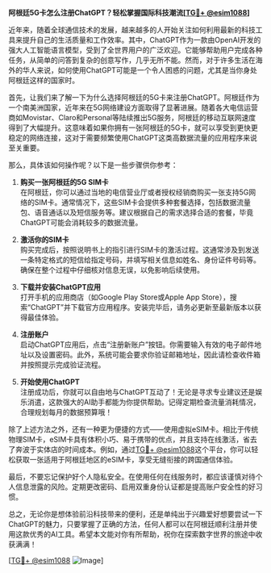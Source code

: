 **阿根廷5G卡怎么注册ChatGPT？轻松掌握国际科技潮流[[TG💪+ @esim1088](https://t.me/s/esim1088)]**

近年来，随着全球通信技术的发展，越来越多的人开始关注如何利用最新的科技工具来提升自己的生活质量和工作效率。其中，ChatGPT作为一款由OpenAI开发的强大人工智能语言模型，受到了全世界用户的广泛欢迎。它能够帮助用户完成各种任务，从简单的问答到复杂的创意写作，几乎无所不能。然而，对于许多生活在海外的华人来说，如何使用ChatGPT可能是一个令人困惑的问题，尤其是当你身处阿根廷这样的国家时。

首先，让我们来了解一下为什么选择阿根廷的5G卡来注册ChatGPT。阿根廷作为一个南美洲国家，近年来在5G网络建设方面取得了显著进展。随着各大电信运营商如Movistar、Claro和Personal等陆续推出5G服务，阿根廷的移动互联网速度得到了大幅提升。这意味着如果你拥有一张阿根廷的5G卡，就可以享受到更快更稳定的网络连接，这对于需要频繁使用ChatGPT这类高数据流量的应用程序来说至关重要。

那么，具体该如何操作呢？以下是一些步骤供你参考：

1. **购买一张阿根廷的5G SIM卡**  
   在阿根廷，你可以通过当地的电信营业厅或者授权经销商购买一张支持5G网络的SIM卡。通常情况下，这些SIM卡会提供多种套餐选择，包括数据流量包、语音通话以及短信服务等。建议根据自己的需求选择合适的套餐，毕竟ChatGPT可能会消耗较多的数据流量。

2. **激活你的SIM卡**  
   购买完成后，按照说明书上的指引进行SIM卡的激活过程。这通常涉及到发送一条特定格式的短信给指定号码，并填写相关信息如姓名、身份证件号码等。确保在整个过程中仔细核对信息无误，以免影响后续使用。

3. **下载并安装ChatGPT应用**  
   打开手机的应用商店（如Google Play Store或Apple App Store），搜索“ChatGPT”并下载官方应用程序。安装完毕后，请务必更新至最新版本以获得最佳体验。

4. **注册账户**  
   启动ChatGPT应用后，点击“注册新账户”按钮。你需要输入有效的电子邮件地址以及设置密码。此外，系统可能会要求你验证邮箱地址，因此请检查收件箱并按照提示完成验证流程。

5. **开始使用ChatGPT**  
   注册成功后，你就可以自由地与ChatGPT互动了！无论是寻求专业建议还是娱乐消遣，这款强大的AI助手都能为你提供帮助。记得定期检查流量消耗情况，合理规划每月的数据预算哦！

除了上述方法之外，还有一种更为便捷的方式——使用虚拟eSIM卡。相比于传统物理SIM卡，eSIM卡具有体积小巧、易于携带的优点，并且支持在线激活，省去了奔波于实体店的时间成本。例如，通过[TG💪+ @esim1088](https://t.me/s/esim1088)这个平台，你可以轻松获取一张适用于阿根廷地区的eSIM卡，享受无缝衔接的跨国通信体验。

最后，不要忘记保护好个人隐私安全。在使用任何在线服务时，都应该谨慎对待个人信息泄露的风险。定期更改密码、启用双重身份认证都是提高账户安全性的好习惯。

总之，无论你是想体验前沿科技带来的便利，还是单纯出于兴趣爱好想要尝试一下ChatGPT的魅力，只要掌握了正确的方法，任何人都可以在阿根廷顺利注册并使用这款优秀的AI工具。希望本文能对你有所帮助，祝你在探索数字世界的旅途中收获满满！

[[TG💪+ @esim1088](https://t.me/s/esim1088) ![Image](https://i.postimg.cc/4NQfJmqS/Snipaste-2025-05-13-00-14-12.png)]